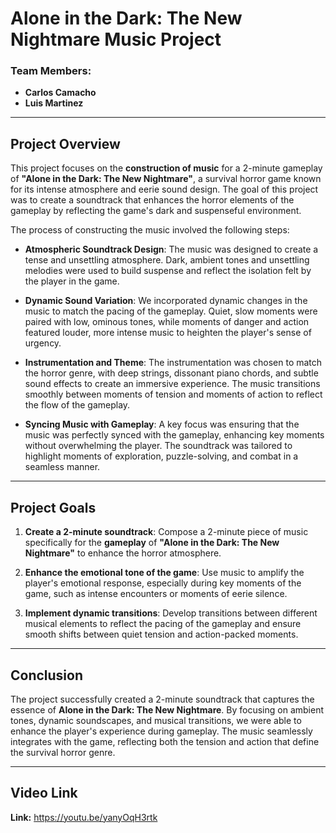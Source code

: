 
# **Alone in the Dark: The New Nightmare Music Project**

### **Team Members**:
- **Carlos Camacho**
- **Luis Martinez**

---

## **Project Overview**

This project focuses on the **construction of music** for a 2-minute gameplay of **"Alone in the Dark: The New Nightmare"**, a survival horror game known for its intense atmosphere and eerie sound design. The goal of this project was to create a soundtrack that enhances the horror elements of the gameplay by reflecting the game's dark and suspenseful environment.

The process of constructing the music involved the following steps:

- **Atmospheric Soundtrack Design**: The music was designed to create a tense and unsettling atmosphere. Dark, ambient tones and unsettling melodies were used to build suspense and reflect the isolation felt by the player in the game.
  
- **Dynamic Sound Variation**: We incorporated dynamic changes in the music to match the pacing of the gameplay. Quiet, slow moments were paired with low, ominous tones, while moments of danger and action featured louder, more intense music to heighten the player's sense of urgency.

- **Instrumentation and Theme**: The instrumentation was chosen to match the horror genre, with deep strings, dissonant piano chords, and subtle sound effects to create an immersive experience. The music transitions smoothly between moments of tension and moments of action to reflect the flow of the gameplay.

- **Syncing Music with Gameplay**: A key focus was ensuring that the music was perfectly synced with the gameplay, enhancing key moments without overwhelming the player. The soundtrack was tailored to highlight moments of exploration, puzzle-solving, and combat in a seamless manner.

---

## **Project Goals**

1. **Create a 2-minute soundtrack**: Compose a 2-minute piece of music specifically for the **gameplay** of **"Alone in the Dark: The New Nightmare"** to enhance the horror atmosphere.
   
2. **Enhance the emotional tone of the game**: Use music to amplify the player's emotional response, especially during key moments of the game, such as intense encounters or moments of eerie silence.
   
3. **Implement dynamic transitions**: Develop transitions between different musical elements to reflect the pacing of the gameplay and ensure smooth shifts between quiet tension and action-packed moments.

---

## **Conclusion**

The project successfully created a 2-minute soundtrack that captures the essence of **Alone in the Dark: The New Nightmare**. By focusing on ambient tones, dynamic soundscapes, and musical transitions, we were able to enhance the player's experience during gameplay. The music seamlessly integrates with the game, reflecting both the tension and action that define the survival horror genre.

---

## **Video Link**

**Link:** https://youtu.be/yanyOqH3rtk